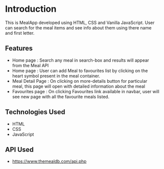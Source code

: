 # Introduction
This is MealApp developed using HTML, CSS and Vanilla JavaScript. User can search for the meal items and see info about them using there name and first letter.

## Features
* Home page :  Search any meal in search-box and results will appear from the Meal API
* Home page : User can add Meal to favourites list by clicking on the heart symbol present in the meal container.
* Meal Detail Page : On clicking on more-details button for particular meal, this page will open with detailed information about the meal
* Favourites page : On clicking Favourites link available in navbar, user will see new page with all the favourite meals listed.

## Technologies Used
* HTML
* CSS
* JavaScript

## API Used
* https://www.themealdb.com/api.php
